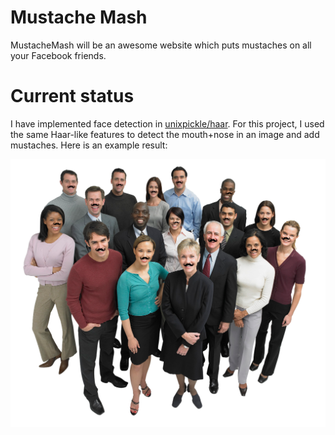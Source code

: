 # Mustache Mash

MustacheMash will be an awesome website which puts mustaches on all your Facebook friends.

# Current status

I have implemented face detection in [unixpickle/haar](https://github.com/unixpickle/haar). For this project, I used the same Haar-like features to detect the mouth+nose in an image and add mustaches. Here is an example result:

![Demo Picture](demo_out.png)
